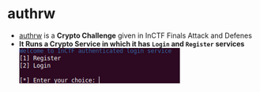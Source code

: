 # authrw
* [authrw](https://github.com/Ajay-Aj-00/Test/tree/master/authrw) is a **Crypto Challenge** given in InCTF Finals Attack and Defenes
* **It Runs a Crypto Service in which it has `Login` and `Register` services**
![Login,Register](https://raw.githubusercontent.com/Ajay-Aj-00/Test/master/Images/1.png "Service")
